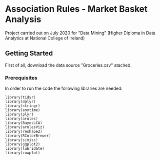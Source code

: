 # Association Rules - Market Basket Analysis

Project carried out on July 2020 for "Data Mining" (Higher Diploma in Data Analytics at National College of Ireland)

## Getting Started

First of all, download the data source "Groceries.csv" atached.


### Prerequisites

In order to run the code the following libraries are needed:
```
library(tidyr)
library(dplyr)
library(stringr)
library(anytime)
library(plyr)
library(arules)
library(BayesLCA)
library(arulesViz)
library(reshape2)
library(RColorBrewer)
library(sjmisc)
library(ggplot2)
library(lubridate)
library(cowplot)
```

